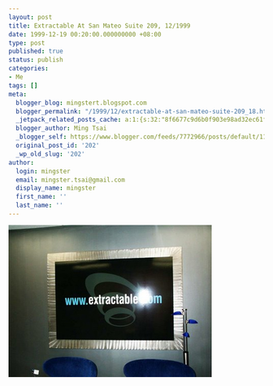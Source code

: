 ```yaml
---
layout: post
title: Extractable At San Mateo Suite 209, 12/1999
date: 1999-12-19 00:20:00.000000000 +08:00
type: post
published: true
status: publish
categories:
- Me
tags: []
meta:
  blogger_blog: mingstert.blogspot.com
  blogger_permalink: "/1999/12/extractable-at-san-mateo-suite-209_18.html"
  _jetpack_related_posts_cache: a:1:{s:32:"8f6677c9d6b0f903e98ad32ec61f8deb";a:2:{s:7:"expires";i:1448277955;s:7:"payload";a:3:{i:0;a:1:{s:2:"id";i:5;}i:1;a:1:{s:2:"id";i:561;}i:2;a:1:{s:2:"id";i:558;}}}}
  blogger_author: Ming Tsai
  _blogger_self: https://www.blogger.com/feeds/7772966/posts/default/113794687046947865
  original_post_id: '202'
  _wp_old_slug: '202'
author:
  login: mingster
  email: mingster.tsai@gmail.com
  display_name: mingster
  first_name: ''
  last_name: ''
---
```

<p><a href="/img/DCP_0008.jpg"><img style="clear:all;float:left;cursor:hand;margin:0 10px 10px 0;" alt="" src="/img/DCP_0008.jpg" /></a></p>